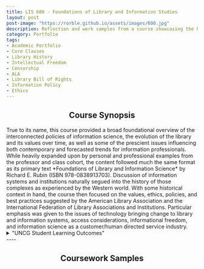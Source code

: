 ```yaml
---
title: LIS 600 - Foundations of Library and Information Studies
layout: post
post-image: "https://rorble.github.io/assets/images/600.jpg"
description: Reflection and work samples from a course showcasing the history, trends, and ethics of the library and information science professions.
category: Portfolio
tags:
- Academic Portfolio
- Core Classes
- Library History
- Intellectual Freedom
- Censorship
- ALA
- Library Bill of Rights
- Information Policy
- Ethics
---
```

<center><h2>Course Synopsis</h2></center>
True to its name, this course provided a broad foundational overview of the interconnected policies of information science, the evolution of the library and its values over time, as well as some of the prescient issues influencing both contemporary and forecasted trends for information professionals.  While heavily expanded upon by personal and professional examples from the professor and class cohort, the content followed much the same format as its primary text *Foundations of Library and Information Science* by Richard E. Rubin (ISBN 978-0838913703).  Discussion of information systems and institutions naturally segued into the history of those complexes as experienced by the Western world.  With some historical context in hand, the course then focused on the values, ethics, policies, and best practices suggested by the American Library Association and the International Federation of Library Associations and Institutions.  Particular emphasis was given to the issues of technology bringing change to library and information systems, access considerations, informational freedom, and information science as a customer/human directed service industry.
<details>
<summary>"UNCG Student Learning Outcomes"</summary>

* Analyze the concepts of ethics in relationship to information organizations (PLO’s 1,2,5,6)  
* Evaluate the policies and trends, including legal issues, of information organizations (1,2,3,5,6)  
* Analyze types of information organizations, professional jobs, and specializations (3,6,7)  
* Examine the impact of multicultural and diverse populations on the profession (1,2,5)  
* Analyze and apply basic research methods in LIS (2,3,4)  
</details>
----
<center><h2>Coursework Samples</h2><center>
